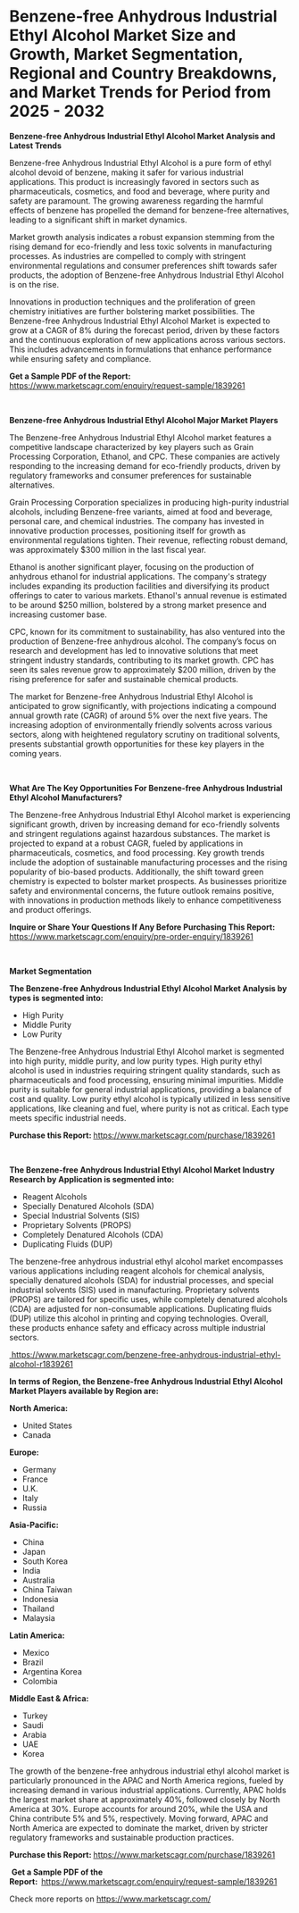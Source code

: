 <p><h1>Benzene-free Anhydrous Industrial Ethyl Alcohol Market Size and Growth, Market Segmentation, Regional and Country Breakdowns, and Market Trends for Period from 2025 -  2032</h1></p><p><strong>Benzene-free Anhydrous Industrial Ethyl Alcohol Market Analysis and Latest Trends</strong></p>
<p><p>Benzene-free Anhydrous Industrial Ethyl Alcohol is a pure form of ethyl alcohol devoid of benzene, making it safer for various industrial applications. This product is increasingly favored in sectors such as pharmaceuticals, cosmetics, and food and beverage, where purity and safety are paramount. The growing awareness regarding the harmful effects of benzene has propelled the demand for benzene-free alternatives, leading to a significant shift in market dynamics.</p><p>Market growth analysis indicates a robust expansion stemming from the rising demand for eco-friendly and less toxic solvents in manufacturing processes. As industries are compelled to comply with stringent environmental regulations and consumer preferences shift towards safer products, the adoption of Benzene-free Anhydrous Industrial Ethyl Alcohol is on the rise. </p><p>Innovations in production techniques and the proliferation of green chemistry initiatives are further bolstering market possibilities. The Benzene-free Anhydrous Industrial Ethyl Alcohol Market is expected to grow at a CAGR of 8% during the forecast period, driven by these factors and the continuous exploration of new applications across various sectors. This includes advancements in formulations that enhance performance while ensuring safety and compliance.</p></p>
<p><strong>Get a Sample PDF of the Report:&nbsp;</strong> <a href="https://www.marketscagr.com/enquiry/request-sample/1839261?utm_campaign=2107&utm_medium=2&utm_source=Github&utm_content=ia&utm_term=03022025&utm_id=benzene-free-anhydrous-industrial-ethyl-alcohol">https://www.marketscagr.com/enquiry/request-sample/1839261</a></p>
<p>&nbsp;</p>
<p><strong>Benzene-free Anhydrous Industrial Ethyl Alcohol Major Market Players</strong></p>
<p><p>The Benzene-free Anhydrous Industrial Ethyl Alcohol market features a competitive landscape characterized by key players such as Grain Processing Corporation, Ethanol, and CPC. These companies are actively responding to the increasing demand for eco-friendly products, driven by regulatory frameworks and consumer preferences for sustainable alternatives.</p><p>Grain Processing Corporation specializes in producing high-purity industrial alcohols, including Benzene-free variants, aimed at food and beverage, personal care, and chemical industries. The company has invested in innovative production processes, positioning itself for growth as environmental regulations tighten. Their revenue, reflecting robust demand, was approximately $300 million in the last fiscal year.</p><p>Ethanol is another significant player, focusing on the production of anhydrous ethanol for industrial applications. The company's strategy includes expanding its production facilities and diversifying its product offerings to cater to various markets. Ethanol's annual revenue is estimated to be around $250 million, bolstered by a strong market presence and increasing customer base.</p><p>CPC, known for its commitment to sustainability, has also ventured into the production of Benzene-free anhydrous alcohol. The company’s focus on research and development has led to innovative solutions that meet stringent industry standards, contributing to its market growth. CPC has seen its sales revenue grow to approximately $200 million, driven by the rising preference for safer and sustainable chemical products.</p><p>The market for Benzene-free Anhydrous Industrial Ethyl Alcohol is anticipated to grow significantly, with projections indicating a compound annual growth rate (CAGR) of around 5% over the next five years. The increasing adoption of environmentally friendly solvents across various sectors, along with heightened regulatory scrutiny on traditional solvents, presents substantial growth opportunities for these key players in the coming years.</p></p>
<p>&nbsp;</p>
<p><strong>What Are The Key Opportunities For Benzene-free Anhydrous Industrial Ethyl Alcohol Manufacturers?</strong></p>
<p><p>The Benzene-free Anhydrous Industrial Ethyl Alcohol market is experiencing significant growth, driven by increasing demand for eco-friendly solvents and stringent regulations against hazardous substances. The market is projected to expand at a robust CAGR, fueled by applications in pharmaceuticals, cosmetics, and food processing. Key growth trends include the adoption of sustainable manufacturing processes and the rising popularity of bio-based products. Additionally, the shift toward green chemistry is expected to bolster market prospects. As businesses prioritize safety and environmental concerns, the future outlook remains positive, with innovations in production methods likely to enhance competitiveness and product offerings.</p></p>
<p><strong>Inquire or Share Your Questions If Any Before Purchasing This Report:</strong> <a href="https://www.marketscagr.com/enquiry/pre-order-enquiry/1839261?utm_campaign=2107&utm_medium=2&utm_source=Github&utm_content=ia&utm_term=03022025&utm_id=benzene-free-anhydrous-industrial-ethyl-alcohol">https://www.marketscagr.com/enquiry/pre-order-enquiry/1839261</a></p>
<p>&nbsp;</p>
<p><strong>Market Segmentation</strong></p>
<p><strong>The Benzene-free Anhydrous Industrial Ethyl Alcohol Market Analysis by types is segmented into:</strong></p>
<p><ul><li>High Purity</li><li>Middle Purity</li><li>Low Purity</li></ul></p>
<p><p>The Benzene-free Anhydrous Industrial Ethyl Alcohol market is segmented into high purity, middle purity, and low purity types. High purity ethyl alcohol is used in industries requiring stringent quality standards, such as pharmaceuticals and food processing, ensuring minimal impurities. Middle purity is suitable for general industrial applications, providing a balance of cost and quality. Low purity ethyl alcohol is typically utilized in less sensitive applications, like cleaning and fuel, where purity is not as critical. Each type meets specific industrial needs.</p></p>
<p><strong>Purchase this Report:&nbsp;</strong><a href="https://www.marketscagr.com/purchase/1839261?utm_campaign=2107&utm_medium=2&utm_source=Github&utm_content=ia&utm_term=03022025&utm_id=benzene-free-anhydrous-industrial-ethyl-alcohol">https://www.marketscagr.com/purchase/1839261</a></p>
<p>&nbsp;</p>
<p><strong>The Benzene-free Anhydrous Industrial Ethyl Alcohol Market Industry Research by Application is segmented into:</strong></p>
<p><ul><li>Reagent Alcohols</li><li>Specially Denatured Alcohols (SDA)</li><li>Special Industrial Solvents (SIS)</li><li>Proprietary Solvents (PROPS)</li><li>Completely Denatured Alcohols (CDA)</li><li>Duplicating Fluids (DUP)</li></ul></p>
<p><p>The benzene-free anhydrous industrial ethyl alcohol market encompasses various applications including reagent alcohols for chemical analysis, specially denatured alcohols (SDA) for industrial processes, and special industrial solvents (SIS) used in manufacturing. Proprietary solvents (PROPS) are tailored for specific uses, while completely denatured alcohols (CDA) are adjusted for non-consumable applications. Duplicating fluids (DUP) utilize this alcohol in printing and copying technologies. Overall, these products enhance safety and efficacy across multiple industrial sectors.</p></p>
<p><a href="https://www.marketscagr.com/benzene-free-anhydrous-industrial-ethyl-alcohol-r1839261?utm_campaign=2107&utm_medium=2&utm_source=Github&utm_content=ia&utm_term=03022025&utm_id=benzene-free-anhydrous-industrial-ethyl-alcohol">&nbsp;https://www.marketscagr.com/benzene-free-anhydrous-industrial-ethyl-alcohol-r1839261</a></p>
<p><strong>In terms of Region, the Benzene-free Anhydrous Industrial Ethyl Alcohol Market Players available by Region are:</strong></p>
<p>
    <p> <strong> North America: </strong>
        <ul>
            <li>United States</li>
            <li>Canada</li>
        </ul>
        </p> 
    <p> <strong> Europe: </strong>
        <ul>
            <li>Germany</li>
            <li>France</li>
            <li>U.K.</li>
            <li>Italy</li>
            <li>Russia</li>
        </ul>
        </p> 
    <p> <strong> Asia-Pacific: </strong>
        <ul>
            <li>China</li>
            <li>Japan</li>
            <li>South Korea</li>
            <li>India</li>
            <li>Australia</li>
            <li>China Taiwan</li>
            <li>Indonesia</li>
            <li>Thailand</li>
            <li>Malaysia</li>
        </ul>
        </p> 
    <p> <strong> Latin America: </strong>
        <ul>
            <li>Mexico</li>
            <li>Brazil</li>
            <li>Argentina Korea</li>
            <li>Colombia</li>
        </ul>
        </p> 
    <p> <strong> Middle East & Africa: </strong>
        <ul>
            <li>Turkey</li>
            <li>Saudi</li>
            <li>Arabia</li>
            <li>UAE</li>
            <li>Korea</li>
        </ul>
    </p>
    </p>
<p><p>The growth of the benzene-free anhydrous industrial ethyl alcohol market is particularly pronounced in the APAC and North America regions, fueled by increasing demand in various industrial applications. Currently, APAC holds the largest market share at approximately 40%, followed closely by North America at 30%. Europe accounts for around 20%, while the USA and China contribute 5% and 5%, respectively. Moving forward, APAC and North America are expected to dominate the market, driven by stricter regulatory frameworks and sustainable production practices.</p></p>
<p><strong>Purchase this Report: </strong><a href="https://www.marketscagr.com/purchase/1839261?utm_campaign=2107&utm_medium=2&utm_source=Github&utm_content=ia&utm_term=03022025&utm_id=benzene-free-anhydrous-industrial-ethyl-alcohol">https://www.marketscagr.com/purchase/1839261</a></p>
<p>&nbsp;<strong>Get a Sample PDF of the Report:&nbsp;&nbsp;</strong><a href="https://www.marketscagr.com/enquiry/request-sample/1839261?utm_campaign=2107&utm_medium=2&utm_source=Github&utm_content=ia&utm_term=03022025&utm_id=benzene-free-anhydrous-industrial-ethyl-alcohol">https://www.marketscagr.com/enquiry/request-sample/1839261</a></p>
<p><strong></strong></p>
<p>Check more reports on <a href="https://www.marketscagr.com/?utm_campaign=2107&utm_medium=2&utm_source=Github&utm_content=ia&utm_term=03022025&utm_id=benzene-free-anhydrous-industrial-ethyl-alcohol">https://www.marketscagr.com/</a></p>